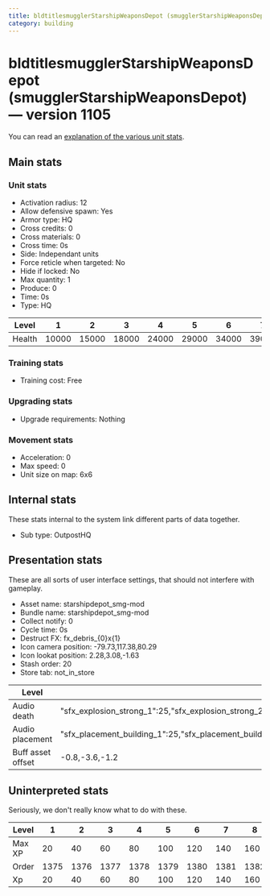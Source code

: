 ```yaml
---
title: bldtitlesmugglerStarshipWeaponsDepot (smugglerStarshipWeaponsDepot)
category: building
---
```


# bldtitlesmugglerStarshipWeaponsDepot (smugglerStarshipWeaponsDepot) — version 1105

You can read an [explanation  of the various unit stats](unitexplained.md).

## Main stats

### Unit stats

  * Activation radius: 12
  * Allow defensive spawn: Yes
  * Armor type: HQ
  * Cross credits: 0
  * Cross materials: 0
  * Cross time: 0s
  * Side: Independant units
  * Force reticle when targeted: No
  * Hide if locked: No
  * Max quantity: 1
  * Produce: 0
  * Time: 0s
  * Type: HQ

|Level |1    |2    |3    |4    |5    |6    |7    |8    |9    |10   |
|------|-----|-----|-----|-----|-----|-----|-----|-----|-----|-----|
|Health|10000|15000|18000|24000|29000|34000|39000|44000|49000|54000|


### Training stats

  * Training cost: Free

### Upgrading stats

  * Upgrade requirements: Nothing

### Movement stats

  * Acceleration: 0
  * Max speed: 0
  * Unit size on map: 6x6

## Internal stats

These stats internal to the system link different parts of data together.

  * Sub type: OutpostHQ

## Presentation stats

These are all sorts of user interface settings, that should not interfere with gameplay.

  * Asset name: starshipdepot_smg-mod
  * Bundle name: starshipdepot_smg-mod
  * Collect notify: 0
  * Cycle time: 0s
  * Destruct FX: fx_debris_{0}x{1}
  * Icon camera position: -79.73,117.38,80.29
  * Icon lookat position: 2.28,3.08,-1.63
  * Stash order: 20
  * Store tab: not_in_store

|Level            |1                                                                                                                       |2                                                                                                                       |3                                                                                                                       |4                                                                                                                       |5                                                                                                                       |6                                                                                                                       |7                                                                                                                       |8                                                                                                                       |9                                                                                                                       |10                                                                                                                      |
|-----------------|------------------------------------------------------------------------------------------------------------------------|------------------------------------------------------------------------------------------------------------------------|------------------------------------------------------------------------------------------------------------------------|------------------------------------------------------------------------------------------------------------------------|------------------------------------------------------------------------------------------------------------------------|------------------------------------------------------------------------------------------------------------------------|------------------------------------------------------------------------------------------------------------------------|------------------------------------------------------------------------------------------------------------------------|------------------------------------------------------------------------------------------------------------------------|------------------------------------------------------------------------------------------------------------------------|
|Audio death      |"sfx_explosion_strong_1":25,"sfx_explosion_strong_2":25,"sfx_explosion_strong_3":25,"sfx_explosion_strong_4":165        |"sfx_explosion_strong_1":25,"sfx_explosion_strong_2":25,"sfx_explosion_strong_3":25,"sfx_explosion_strong_4":166        |"sfx_explosion_strong_1":25,"sfx_explosion_strong_2":25,"sfx_explosion_strong_3":25,"sfx_explosion_strong_4":167        |"sfx_explosion_strong_1":25,"sfx_explosion_strong_2":25,"sfx_explosion_strong_3":25,"sfx_explosion_strong_4":168        |"sfx_explosion_strong_1":25,"sfx_explosion_strong_2":25,"sfx_explosion_strong_3":25,"sfx_explosion_strong_4":169        |"sfx_explosion_strong_1":25,"sfx_explosion_strong_2":25,"sfx_explosion_strong_3":25,"sfx_explosion_strong_4":170        |"sfx_explosion_strong_1":25,"sfx_explosion_strong_2":25,"sfx_explosion_strong_3":25,"sfx_explosion_strong_4":171        |"sfx_explosion_strong_1":25,"sfx_explosion_strong_2":25,"sfx_explosion_strong_3":25,"sfx_explosion_strong_4":172        |"sfx_explosion_strong_1":25,"sfx_explosion_strong_2":25,"sfx_explosion_strong_3":25,"sfx_explosion_strong_4":173        |"sfx_explosion_strong_1":25,"sfx_explosion_strong_2":25,"sfx_explosion_strong_3":25,"sfx_explosion_strong_4":174        |
|Audio placement  |"sfx_placement_building_1":25,"sfx_placement_building_2":25,"sfx_placement_building_3":25,"sfx_placement_building_4":165|"sfx_placement_building_1":25,"sfx_placement_building_2":25,"sfx_placement_building_3":25,"sfx_placement_building_4":166|"sfx_placement_building_1":25,"sfx_placement_building_2":25,"sfx_placement_building_3":25,"sfx_placement_building_4":167|"sfx_placement_building_1":25,"sfx_placement_building_2":25,"sfx_placement_building_3":25,"sfx_placement_building_4":168|"sfx_placement_building_1":25,"sfx_placement_building_2":25,"sfx_placement_building_3":25,"sfx_placement_building_4":169|"sfx_placement_building_1":25,"sfx_placement_building_2":25,"sfx_placement_building_3":25,"sfx_placement_building_4":170|"sfx_placement_building_1":25,"sfx_placement_building_2":25,"sfx_placement_building_3":25,"sfx_placement_building_4":171|"sfx_placement_building_1":25,"sfx_placement_building_2":25,"sfx_placement_building_3":25,"sfx_placement_building_4":172|"sfx_placement_building_1":25,"sfx_placement_building_2":25,"sfx_placement_building_3":25,"sfx_placement_building_4":173|"sfx_placement_building_1":25,"sfx_placement_building_2":25,"sfx_placement_building_3":25,"sfx_placement_building_4":174|
|Buff asset offset|-0.8,-3.6,-1.2                                                                                                          |-0.8,-3.6,-1.2                                                                                                          |-0.8,-3.6,-1.2                                                                                                          |-1,-3.6,-1.6                                                                                                            |-1.6,-2.4,-1.6                                                                                                          |-1.6,-2.4,-1.6                                                                                                          |-2,-2.2,-2                                                                                                              |-2.6,-1.8,-2.6                                                                                                          |-2.6,-1.8,-2.6                                                                                                          |-2.6,-1.8,-2.6                                                                                                          |


## Uninterpreted stats

Seriously, we don't really know what to do with these.

|Level |1   |2   |3   |4   |5   |6   |7   |8   |9   |10  |
|------|----|----|----|----|----|----|----|----|----|----|
|Max XP|20  |40  |60  |80  |100 |120 |140 |160 |180 |200 |
|Order |1375|1376|1377|1378|1379|1380|1381|1382|1383|1384|
|Xp    |20  |40  |60  |80  |100 |120 |140 |160 |180 |200 |


